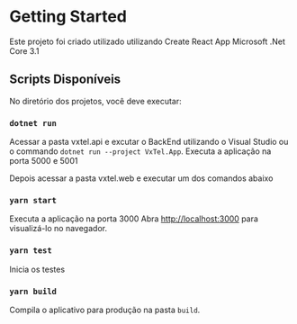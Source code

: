 # Getting Started

Este projeto foi criado utilizado utilizando
Create React App
Microsoft .Net Core 3.1

## Scripts Disponíveis

No diretório dos projetos, você deve executar:

### `dotnet run`

Acessar a pasta vxtel.api e excutar o BackEnd utilizando o Visual Studio ou o commando `dotnet run --project VxTel.App`.
Executa a aplicação na porta 5000 e 5001

Depois acessar a pasta vxtel.web e executar um dos comandos abaixo

### `yarn start`

Executa a aplicação na porta 3000
Abra [http://localhost:3000](http://localhost:3000) para visualizá-lo no navegador.

### `yarn test`

Inicia os testes

### `yarn build`

Compila o aplicativo para produção na pasta `build`.

